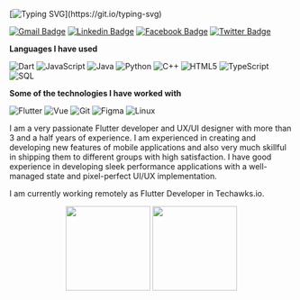 
<!-- ### Hi there 👋 -->
[![Typing SVG](https://readme-typing-svg.herokuapp.com?font=Architects+Daughter&color=7AF79A&size=30&lines=Hey!+This+is+Mekonnen!;I+am+a+Software+Engineer...;a+Flutter+Developer...;a+Ux/UI+desingner...;and+a+proud+Ethiopian+🇪🇹.)](https://git.io/typing-svg)


[![Gmail Badge](https://img.shields.io/badge/-Gmail-c14438?style=flat-square&logo=Gmail&logoColor=white&link=mailto:shuklaraghav321.com)](mailto:Mekonnen070@gmail.com) [![Linkedin Badge](https://img.shields.io/badge/-LinkedIn-blue?style=flat-square&logo=Linkedin&logoColor=white&link=)](https://www.linkedin.com/in/mekonnen-alemu-125b43230/) [![Facebook Badge](https://img.shields.io/badge/-Facebook-3b5998?style=flat-square&labelColor=3b5998&logo=facebook&logoColor=white&link=https://www.facebook.com/mekonnen.alemu.311/)](https://www.facebook.com/mekonnen.alemu.311) [![Twitter Badge](https://img.shields.io/badge/-Twitter-3b5998?style=flat-square&labelColor=3b5998&logo=twitter&logoColor=white&link=https://twitter.com/Mekonnen070)](https://twitter.com/Mekonnen070)


**Languages I have used**

![Dart](https://img.shields.io/badge/-Dart-000000?style=flat&logo=dart)
![JavaScript](https://img.shields.io/badge/-JavaScript-000000?style=flat&logo=javascript)
![Java](https://img.shields.io/badge/-Java-000000?style=flat&logo=java)
![Python](https://img.shields.io/badge/-Python-000000?style=flat&logo=python)
![C++](https://img.shields.io/badge/-C++-000000?style=flat&logo=C%2B%2B&logoColor=00599C)
![HTML5](https://img.shields.io/badge/-HTML5-000000?style=flat&logo=HTML5)
![TypeScript](https://img.shields.io/badge/-TypeScript-000000?style=flat&logo=typescript&logoColor=007ACC)
![SQL](https://img.shields.io/badge/-SQL-000000?style=flat&logo=MySQL)

**Some of the technologies I have worked with**

![Flutter](https://img.shields.io/badge/-Flutter-000000?style=flat&logo=Flutter)
![Vue](https://img.shields.io/badge/-Vue.JS-000000?style=flat&logo=Vue.JS)
![Git](https://img.shields.io/badge/-Git-000000?style=flat&logo=git&logoColor=F05032)
![Figma](https://img.shields.io/badge/-Figma-000000?style=flat&logo=Figma&logoColor=F05032)
![Linux](https://img.shields.io/badge/-Linux-000000?style=flat&logo=linux&logoColor=FCC624)



I am a very passionate Flutter developer and UX/UI designer with more than 3 and a half years of experience. I am experienced in creating and developing new features of mobile applications and also very much skillful in shipping them to different groups with high satisfaction. I have good experience in developing sleek performance applications with a well-managed state and pixel-perfect UI/UX implementation. 


I am currently working remotely as Flutter Developer in Techawks.io. 


<p align= "center">
  <img height= "150" src="https://github-readme-stats.vercel.app/api?username=Mekonnen070&theme=react&show_icons=true" />
<img height= "150" src="https://github-readme-stats.vercel.app/api/top-langs/?username=Mekonnen070&theme=react&layout=compact" />
</p>
